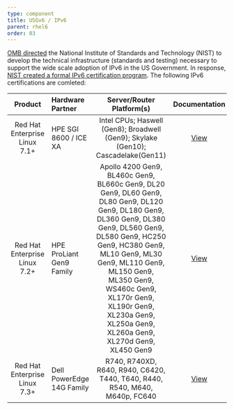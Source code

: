 ```yaml
---
type: component
title: USGv6 / IPv6
parent: rhel6
order: 03
---
```


<!-- Typsetting section begin -->
[OMB directed](https://www.whitehouse.gov/sites/whitehouse.gov/files/omb/assets/egov_docs/transition-to-ipv6.pdf) the National Institute of Standards and Technology (NIST) to develop the technical infrastructure (standards and testing) necessary to support the wide scale adoption of IPv6 in the US Government. In response, [NIST created a formal IPv6 certification program](https://www.nist.gov/programs-projects/usgv6-technical-basis-next-generation-internet). The following IPv6 certifications are comleted:

| Product | Hardware Partner | Server/Router Platform(s) | Documentation |
|:-------:|:-----------------|:-------------------------:|:-------------:|
| Red Hat Enterprise Linux 7.1+ | HPE SGI 8600 / ICE XA | Intel CPUs; Haswell (Gen8); Broadwell (Gen9); Skylake (Gen10); Cascadelake(Gen11)| [View](https://www.iol.unh.edu/registry/usgv6/430/sdoc) |
| Red Hat Enterprise Linux 7.2+ | HPE ProLiant Gen9 Family | Apollo 4200 Gen9, BL460c Gen9, BL660c Gen9, DL20 Gen9, DL60 Gen9, DL80 Gen9, DL120 Gen9, DL180 Gen9, DL360 Gen9, DL380 Gen9, DL560 Gen9, DL580 Gen9, HC250 Gen9, HC380 Gen9, ML10 Gen9, ML30 Gen9, ML110 Gen9, ML150 Gen9, ML350 Gen9, WS460c Gen9, XL170r Gen9, XL190r Gen9, XL230a Gen9, XL250a Gen9, XL260a Gen9, XL270d Gen9, XL450 Gen9 | [View](https://www.iol.unh.edu/registry/usgv6/384/sdoc) |
| Red Hat Enterprise Linux 7.3+ | Dell PowerEdge 14G Family | R740, R740XD, R640, R940, C6420, T440, T640, R440, R540, M640, M640p, FC640 | [View](https://www.iol.unh.edu/registry/usgv6/420/sdoc) |
